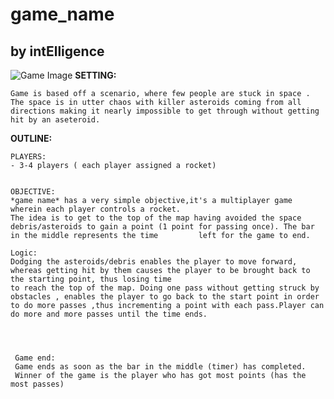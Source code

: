 # game_name

## by intElligence

![Game Image](https://user-images.githubusercontent.com/71345917/96571397-92cdd480-12dc-11eb-8a06-db8477779727.gif)
**SETTING:**

    Game is based off a scenario, where few people are stuck in space . The space is in utter chaos with killer asteroids coming from all directions making it nearly impossible to get through without getting hit by an aseteroid.

**OUTLINE:**

    PLAYERS:
    - 3-4 players ( each player assigned a rocket)


    OBJECTIVE:
    *game name* has a very simple objective,it's a multiplayer game wherein each player controls a rocket.
    The idea is to get to the top of the map having avoided the space debris/asteroids to gain a point (1 point for passing once). The bar in the middle represents the time         left for the game to end.

    Logic:
    Dodging the asteroids/debris enables the player to move forward, whereas getting hit by them causes the player to be brought back to the starting point, thus losing time
    to reach the top of the map. Doing one pass without getting struck by obstacles , enables the player to go back to the start point in order to do more passes ,thus incrementing a point with each pass.Player can do more and more passes until the time ends.




     Game end:
     Game ends as soon as the bar in the middle (timer) has completed.
     Winner of the game is the player who has got most points (has the most passes)
